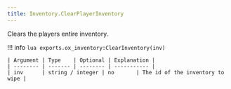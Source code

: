 ```yaml
---
title: Inventory.ClearPlayerInventory
---
```

Clears the players entire inventory.

!!! info
	```lua
	exports.ox_inventory:ClearInventory(inv)
	```
	
	| Argument | Type    | Optional | Explanation |
	| -------- | ------- | -------- | ----------- |
	| inv      | string / integer | no       | The id of the inventory to wipe |